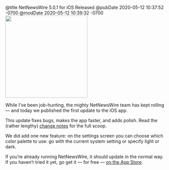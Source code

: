 @title NetNewsWire 5.0.1 for iOS Released
@pubDate 2020-05-12 10:37:52 -0700
@modDate 2020-05-12 10:39:32 -0700
<img class="centeredImage" src="https://ranchero.com/netnewswire/images/NNW-iOS-Icon-Shadow.png" height="256" width="256" alt="">

While I’ve been job-hunting, the mighty NetNewsWire team has kept rolling — and today we published the first update to the iOS app.

This update fixes bugs, makes the app faster, and adds polish. Read the (rather lengthy) [change notes](https://nnw.ranchero.com/2020/05/12/netnewswire-for-ios.html) for the full scoop.

We did add one new feature: on the settings screen you can choose which color palette to use: go with the current system setting or specify light or dark.

If you’re already running NetNewsWire, it should update in the normal way. If you haven’t tried it yet, go get it — for free — [on the App Store](https://apps.apple.com/us/app/netnewswire-rss-reader/id1480640210).
